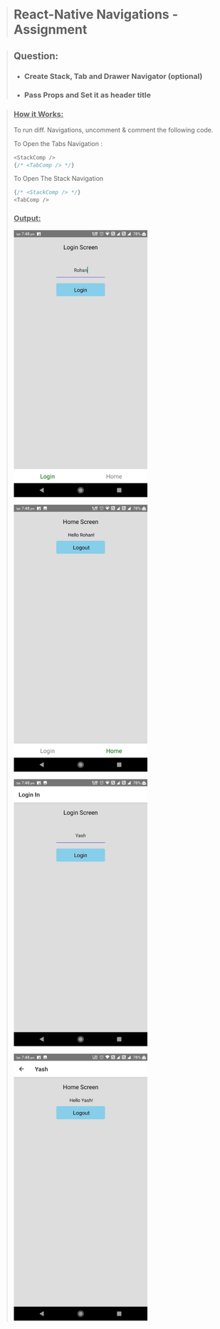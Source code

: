 > # React-Native Navigations - Assignment    

>## Question: 
> - ### Create Stack, Tab and Drawer Navigator (optional)
> - ### Pass Props and Set it as header title
> 

> ### <ins>How it Works: </ins>
>To run diff. Navigations, uncomment & comment the following code.     
>
>To Open the Tabs Navigation : 
>```js 
> <StackComp />
> {/* <TabComp /> */}
>```
>
>To Open The Stack Navigation  
>```js 
>{/* <StackComp /> */}
><TabComp />
>```  
> 
>### <ins>Output: </ins>
><img src="./src/asset/tab1.jpeg" width="300px"></img>
>
><img src="./src/asset/tab2.jpeg" width="300px"></img>  
>
><img src="./src/asset/stack1.jpeg" width="300px"></img>
>
><img src="./src/asset/stack2.jpeg" width="300px"></img>  